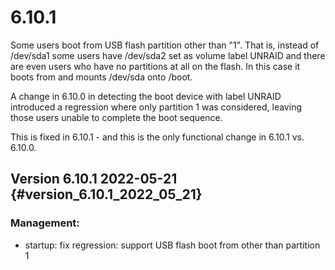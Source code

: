 # 6.10.1

Some users boot from USB flash partition other than \"1\". That is,
instead of /dev/sda1 some users have /dev/sda2 set as volume label
UNRAID and there are even users who have no partitions at all on the
flash. In this case it boots from and mounts /dev/sda onto /boot.

A change in 6.10.0 in detecting the boot device with label UNRAID
introduced a regression where only partition 1 was considered, leaving
those users unable to complete the boot sequence.

This is fixed in 6.10.1 - and this is the only functional change in
6.10.1 vs. 6.10.0.

## Version 6.10.1 2022-05-21 {#version_6.10.1_2022_05_21}

### Management:

-   startup: fix regression: support USB flash boot from other than
    partition 1